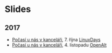 # Slides

## 2017

- [Počasí u nás v kanceláři](Slides/2017-linuxdays-omnia-bigclown.pdf), 7. října [LinuxDays](https://www.linuxdays.cz/2017/)
- [Počasí u nás v kanceláři](Slides/2017-openalt-omnia-bigclown.small.pdf), 4. listopadu [OpenAlt](https://openalt.cz/2017/)
